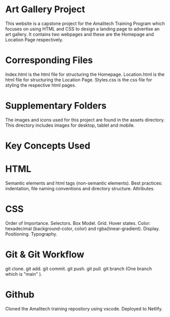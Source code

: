 # Art Gallery Project

This website is a capstone project for the Amalitech Training Program which focuses on using HTML and CSS to design a landing page to advertise an art gallery. It contains two webpages and these are the Homepage and Location Page respectively.

# Corresponding Files

Index.html is the html file for structuring the Homepage.
Location.html is the html file for structuring the Location Page.
Styles.css is the css file for styling the respective html pages.

# Supplementary Folders

The images and icons used for this project are found in the assets directory. This directory includes images for desktop, tablet and mobile.

# Key Concepts Used

# HTML

Semantic elements and html tags (non-semantic elements).
Best practices: indentation, file naming conventions and directory structure.
Attributes.

# CSS

Order of Importance.
Selectors.
Box Model.
Grid.
Hover states.
Color: hexadecimal (background-color, color) and rgba(linear-gradient).
Display.
Positioning.
Typography.

# Git & Git Workflow

git clone.
git add.
git commit.
git push.
git pull.
git branch (One branch which is "main" ).

# Github

Cloned the Amalitech training repository using vscode.
Deployed to Netlify.
